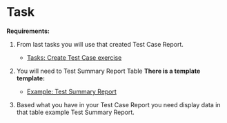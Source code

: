 # Task

**Requirements:**

1. From last tasks you will use that created Test Case Report.
    - [Tasks: Create Test Case exercise](../../QA/tasks/TestCaseReports.md)

2. You will need to Test Summary Report Table **There is a template template:**
    - [Example: Test Summary Report](../assets/manualTesting/testSummaryReport.md)

3. Based what you have in your Test Case Report you need display data in that table example Test Summary Report.
